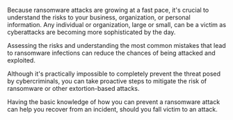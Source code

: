 Because ransomware attacks are growing at a fast pace, it's crucial to understand the risks to your business, organization, or personal information. Any individual or organization, large or small, can be a victim as cyberattacks are becoming more sophisticated by the day.

Assessing the risks and understanding the most common mistakes that lead to ransomware infections can reduce the chances of being attacked and exploited.

Although it's practically impossible to completely prevent the threat posed by cybercriminals, you can take proactive steps to mitigate the risk of ransomware or other extortion-based attacks.

Having the basic knowledge of how you can prevent a ransomware attack can help you recover from an incident, should you fall victim to an attack.
